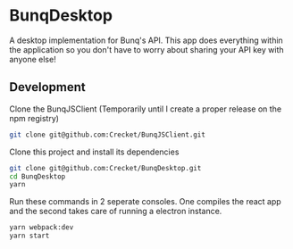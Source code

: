 # BunqDesktop
A desktop implementation for Bunq's API. This app does everything within the application so you don't have to worry about sharing your API key with anyone else!

## Development
Clone the BunqJSClient (Temporarily until I create a proper release on the npm registry)
```bash
git clone git@github.com:Crecket/BunqJSClient.git
```
Clone this project and install its dependencies
```bash
git clone git@github.com:Crecket/BunqDesktop.git
cd BunqDesktop
yarn 
```
Run these commands in 2 seperate consoles. One compiles the react app and the second takes care of running a electron instance.
```bash
yarn webpack:dev
yarn start
```
